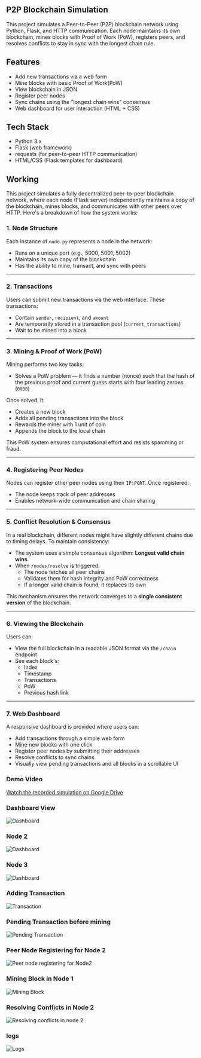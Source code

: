 ## P2P Blockchain Simulation

This project simulates a Peer-to-Peer (P2P) blockchain network using Python, Flask, and HTTP communication. 
Each node maintains its own blockchain, mines blocks with Proof of Work (PoW), registers peers, and resolves conflicts to stay in sync with the longest chain rule.


## Features

- Add new transactions via a web form
- Mine blocks with basic Proof of Work(PoW)
- View blockchain in JSON
- Register peer nodes
- Sync chains using the "longest chain wins" consensus
- Web dashboard for user interaction (HTML + CSS)

## Tech Stack

- Python 3.x
- Flask (web framework)
- requests (for peer-to-peer HTTP communication)
- HTML/CSS (Flask templates for dashboard)

## Working

This project simulates a fully decentralized peer-to-peer blockchain network, where each node (Flask server) independently maintains a copy of the blockchain, mines blocks, and communicates with other peers over HTTP. Here's a breakdown of how the system works:

### 1. Node Structure
Each instance of `node.py` represents a node in the network:

- Runs on a unique port (e.g., 5000, 5001, 5002)
- Maintains its own copy of the blockchain
- Has the ability to mine, transact, and sync with peers

---

### 2. Transactions
Users can submit new transactions via the web interface. These transactions:

- Contain `sender`, `recipient`, and `amount`
- Are temporarily stored in a transaction pool (`current_transactions`)
- Wait to be mined into a block

---

### 3. Mining & Proof of Work (PoW)
Mining performs two key tasks:

- Solves a PoW problem — it finds a number (nonce) such that the hash of the previous proof and current guess starts with four leading zeroes (`0000`)

Once solved, it:

- Creates a new block
- Adds all pending transactions into the block
- Rewards the miner with 1 unit of coin
- Appends the block to the local chain

This PoW system ensures computational effort and resists spamming or fraud.

---

### 4. Registering Peer Nodes
Nodes can register other peer nodes using their `IP:PORT`. Once registered:

- The node keeps track of peer addresses
- Enables network-wide communication and chain sharing

---

### 5. Conflict Resolution & Consensus
In a real blockchain, different nodes might have slightly different chains due to timing delays. To maintain consistency:

- The system uses a simple consensus algorithm: **Longest valid chain wins**
- When `/nodes/resolve` is triggered:
  - The node fetches all peer chains
  - Validates them for hash integrity and PoW correctness
  - If a longer valid chain is found, it replaces its own

This mechanism ensures the network converges to a **single consistent version** of the blockchain.

---

### 6. Viewing the Blockchain
Users can:

- View the full blockchain in a readable JSON format via the `/chain` endpoint
- See each block's:
  - Index
  - Timestamp
  - Transactions
  - PoW
  - Previous hash link

---

### 7. Web Dashboard
A responsive dashboard is provided where users can:

- Add transactions through a simple web form
- Mine new blocks with one click
- Register peer nodes by submitting their addresses
- Resolve conflicts to sync chains
- Visually view pending transactions and all blocks in a scrollable UI


###  Demo Video
 [Watch the recorded simulation on Google Drive](https://drive.google.com/file/d/1AbCDEfGhIJKlmNOPqrstuVWXYzZ/view?usp=sharing)


### **Dashboard View**
![Dashboard](screenshots/Node_1.png)

### **Node 2**
![Dashboard](screenshots/Node_2.png)

### **Node 3**
![Dashboard](screenshots/Node_3.png)

### **Adding Transaction**
![Transaction](screenshots/Adding_Transaction.png)

### **Pending Transaction before mining**
![Pending Transaction](screenshots/Pending_Transaction_before_mining.png)

### **Peer Node Registering for Node 2**
![Peer node registering for Node2](screenshots/Peer_node_of_Node2.png)

### **Mining Block in Node 1**
![Mining Block](screenshots/After_mining_block_in_node1.png)

### **Resolving Conflicts in Node 2**
![Resolving conflicts in node 2](screenshots/After_resolving_conflicts.png)

### **logs**
![Logs](screenshots/logs.png)